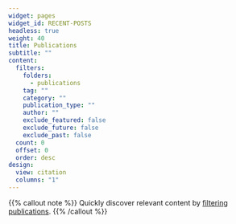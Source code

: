 ```yaml
---
widget: pages
widget_id: RECENT-POSTS
headless: true
weight: 40
title: Publications
subtitle: ""
content:
  filters:
    folders:
      - publications
    tag: ""
    category: ""
    publication_type: ""
    author: ""
    exclude_featured: false
    exclude_future: false
    exclude_past: false
  count: 0
  offset: 0
  order: desc
design:
  view: citation
  columns: "1"
---
```


{{% callout note %}}
Quickly discover relevant content by [filtering publications](./publications/).
{{% /callout %}}
